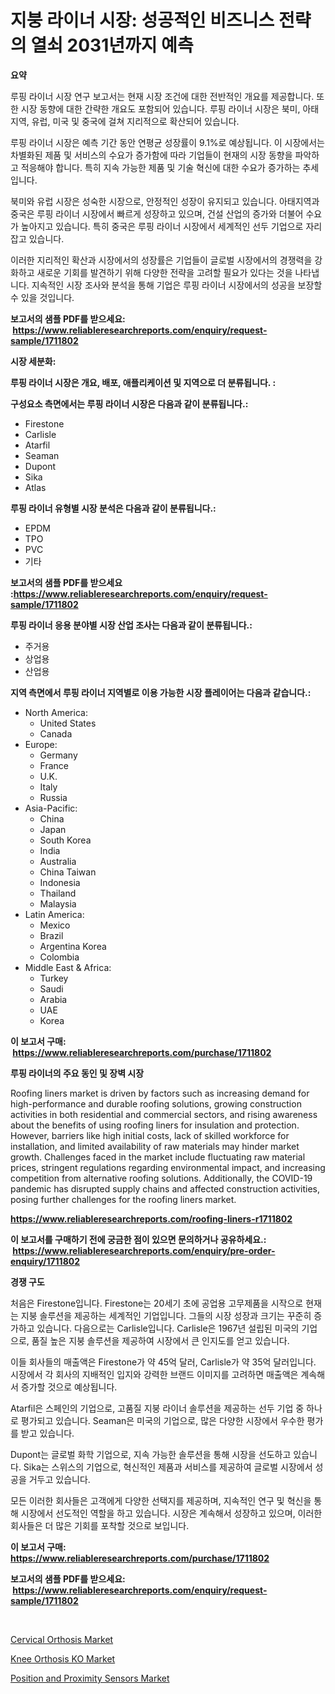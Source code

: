 <p><h1>지붕 라이너 시장: 성공적인 비즈니스 전략의 열쇠 2031년까지 예측</h1></p><p><strong>요약</strong></p>
<p><p>루핑 라이너 시장 연구 보고서는 현재 시장 조건에 대한 전반적인 개요를 제공합니다. 또한 시장 동향에 대한 간략한 개요도 포함되어 있습니다. 루핑 라이너 시장은 북미, 아태지역, 유럽, 미국 및 중국에 걸쳐 지리적으로 확산되어 있습니다. </p><p>루핑 라이너 시장은 예측 기간 동안 연평균 성장률이 9.1%로 예상됩니다. 이 시장에서는 차별화된 제품 및 서비스의 수요가 증가함에 따라 기업들이 현재의 시장 동향을 파악하고 적응해야 합니다. 특히 지속 가능한 제품 및 기술 혁신에 대한 수요가 증가하는 추세입니다.</p><p>북미와 유럽 시장은 성숙한 시장으로, 안정적인 성장이 유지되고 있습니다. 아태지역과 중국은 루핑 라이너 시장에서 빠르게 성장하고 있으며, 건설 산업의 증가와 더불어 수요가 높아지고 있습니다. 특히 중국은 루핑 라이너 시장에서 세계적인 선두 기업으로 자리 잡고 있습니다.</p><p>이러한 지리적인 확산과 시장에서의 성장률은 기업들이 글로벌 시장에서의 경쟁력을 강화하고 새로운 기회를 발견하기 위해 다양한 전략을 고려할 필요가 있다는 것을 나타냅니다. 지속적인 시장 조사와 분석을 통해 기업은 루핑 라이너 시장에서의 성공을 보장할 수 있을 것입니다.</p></p>
<p><strong>보고서의 샘플 PDF를 받으세요: &nbsp;<a href="https://www.reliableresearchreports.com/enquiry/request-sample/1711802">https://www.reliableresearchreports.com/enquiry/request-sample/1711802</a></strong></p>
<p><strong>시장 세분화:</strong></p>
<p><strong> 루핑 라이너 시장은 개요, 배포, 애플리케이션 및 지역으로 더 분류됩니다. :</strong></p>
<p><strong>구성요소 측면에서는 루핑 라이너 시장은 다음과 같이 분류됩니다.:</strong></p>
<p><ul><li>Firestone</li><li>Carlisle</li><li>Atarfil</li><li>Seaman</li><li>Dupont</li><li>Sika</li><li>Atlas</li></ul></p>
<p><strong> 루핑 라이너 유형별 시장 분석은 다음과 같이 분류됩니다.:</strong></p>
<p><ul><li>EPDM</li><li>TPO</li><li>PVC</li><li>기타</li></ul></p>
<p><strong>보고서의 샘플 PDF를 받으세요 :<a href="https://www.reliableresearchreports.com/enquiry/request-sample/1711802">https://www.reliableresearchreports.com/enquiry/request-sample/1711802</a></strong></p>
<p><strong> 루핑 라이너 응용 분야별 시장 산업 조사는 다음과 같이 분류됩니다.:</strong></p>
<p><ul><li>주거용</li><li>상업용</li><li>산업용</li></ul></p>
<p><strong>지역 측면에서 루핑 라이너 지역별로 이용 가능한 시장 플레이어는 다음과 같습니다.:</strong></p>
<p><ul>
    <li>
        North America:
        <ul>
            <li>United States</li>
            <li>Canada</li>
        </ul>
    </li>
    <li>
        Europe:
        <ul>
            <li>Germany</li>
            <li>France</li>
            <li>U.K.</li>
            <li>Italy</li>
            <li>Russia</li>
        </ul>
    </li>
    <li>
        Asia-Pacific:
        <ul>
            <li>China</li>
            <li>Japan</li>
            <li>South Korea</li>
            <li>India</li>
            <li>Australia</li>
            <li>China Taiwan</li>
            <li>Indonesia</li>
            <li>Thailand</li>
            <li>Malaysia</li>
        </ul>
    </li>
    <li>
        Latin America:
        <ul>
            <li>Mexico</li>
            <li>Brazil</li>
            <li>Argentina Korea</li>
            <li>Colombia</li>
        </ul>
    </li>
    <li>
        Middle East & Africa:
        <ul>
            <li>Turkey</li>
            <li>Saudi</li>
            <li>Arabia</li>
            <li>UAE</li>
            <li>Korea</li>
        </ul>
    </li>
    </ul></p>
<p><strong>이 보고서 구매: &nbsp;<a href="https://www.reliableresearchreports.com/purchase/1711802">https://www.reliableresearchreports.com/purchase/1711802</a></strong></p>
<p><strong>루핑 라이너의 주요 동인 및 장벽 시장</strong></p>
<p><p>Roofing liners market is driven by factors such as increasing demand for high-performance and durable roofing solutions, growing construction activities in both residential and commercial sectors, and rising awareness about the benefits of using roofing liners for insulation and protection. However, barriers like high initial costs, lack of skilled workforce for installation, and limited availability of raw materials may hinder market growth. Challenges faced in the market include fluctuating raw material prices, stringent regulations regarding environmental impact, and increasing competition from alternative roofing solutions. Additionally, the COVID-19 pandemic has disrupted supply chains and affected construction activities, posing further challenges for the roofing liners market.</p></p>
<p><strong><a href="https://www.reliableresearchreports.com/roofing-liners-r1711802">https://www.reliableresearchreports.com/roofing-liners-r1711802</a></strong></p>
<p><strong>이 보고서를 구매하기 전에 궁금한 점이 있으면 문의하거나 공유하세요.: &nbsp;<a href="https://www.reliableresearchreports.com/enquiry/pre-order-enquiry/1711802">https://www.reliableresearchreports.com/enquiry/pre-order-enquiry/1711802</a></strong></p>
<p><strong>경쟁 구도</strong></p>
<p><p>처음은 Firestone입니다. Firestone는 20세기 초에 공업용 고무제품을 시작으로 현재는 지붕 솔루션을 제공하는 세계적인 기업입니다. 그들의 시장 성장과 크기는 꾸준히 증가하고 있습니다. 다음으로는 Carlisle입니다. Carlisle은 1967년 설립된 미국의 기업으로, 품질 높은 지붕 솔루션을 제공하여 시장에서 큰 인지도를 얻고 있습니다.</p><p>이들 회사들의 매출액은 Firestone가 약 45억 달러, Carlisle가 약 35억 달러입니다. 시장에서 각 회사의 지배적인 입지와 강력한 브랜드 이미지를 고려하면 매출액은 계속해서 증가할 것으로 예상됩니다.</p><p>Atarfil은 스페인의 기업으로, 고품질 지붕 라이너 솔루션을 제공하는 선두 기업 중 하나로 평가되고 있습니다. Seaman은 미국의 기업으로, 많은 다양한 시장에서 우수한 평가를 받고 있습니다.</p><p>Dupont는 글로벌 화학 기업으로, 지속 가능한 솔루션을 통해 시장을 선도하고 있습니다. Sika는 스위스의 기업으로, 혁신적인 제품과 서비스를 제공하여 글로벌 시장에서 성공을 거두고 있습니다.</p><p>모든 이러한 회사들은 고객에게 다양한 선택지를 제공하며, 지속적인 연구 및 혁신을 통해 시장에서 선도적인 역할을 하고 있습니다. 시장은 계속해서 성장하고 있으며, 이러한 회사들은 더 많은 기회를 포착할 것으로 보입니다.</p></p>
<p><strong>이 보고서 구매: &nbsp; <a href="https://www.reliableresearchreports.com/purchase/1711802">https://www.reliableresearchreports.com/purchase/1711802</a></strong></p>
<p><strong>보고서의 샘플 PDF를 받으세요: &nbsp;<a href="https://www.reliableresearchreports.com/enquiry/request-sample/1711802">https://www.reliableresearchreports.com/enquiry/request-sample/1711802</a></strong><strong></strong></p>
<p>&nbsp;</p>
<p><p><a href="https://github.com/nancykennedykellievqfqt2/Market-Research-Report-List-2/blob/main/cervical-orthosis-market.md">Cervical Orthosis Market</a></p><p><a href="https://github.com/seekum/Market-Research-Report-List-2/blob/main/knee-orthosis-ko-market.md">Knee Orthosis KO Market</a></p><p><a href="https://noble-drawer-34c.notion.site/Position-and-Proximity-Sensors-Market-Outlook-Industry-Overview-and-Forecast-2024-to-2031-43d62d747dba442b85f1def2ba5549fb">Position and Proximity Sensors Market</a></p></p>